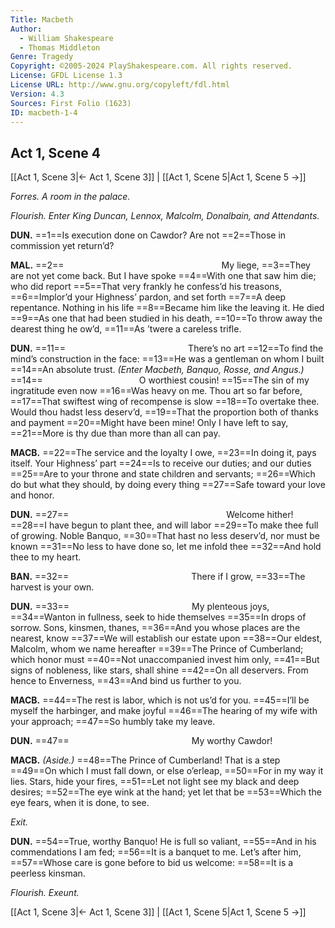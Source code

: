 ```yaml
---
Title: Macbeth
Author: 
  - William Shakespeare
  - Thomas Middleton
Genre: Tragedy
Copyright: ©2005-2024 PlayShakespeare.com. All rights reserved.
License: GFDL License 1.3
License URL: http://www.gnu.org/copyleft/fdl.html
Version: 4.3
Sources: First Folio (1623)
ID: macbeth-1-4
---
```


## Act 1, Scene 4
[[Act 1, Scene 3|← Act 1, Scene 3]] | [[Act 1, Scene 5|Act 1, Scene 5 →]]

*Forres. A room in the palace.*

*Flourish. Enter King Duncan, Lennox, Malcolm, Donalbain, and Attendants.*

**DUN.**
==1==Is execution done on Cawdor? Are not
==2==Those in commission yet return’d?

**MAL.**
==2==                  My liege,
==3==They are not yet come back. But I have spoke
==4==With one that saw him die; who did report
==5==That very frankly he confess’d his treasons,
==6==Implor’d your Highness’ pardon, and set forth
==7==A deep repentance. Nothing in his life
==8==Became him like the leaving it. He died
==9==As one that had been studied in his death,
==10==To throw away the dearest thing he ow’d,
==11==As ’twere a careless trifle.

**DUN.**
==11==              There’s no art
==12==To find the mind’s construction in the face:
==13==He was a gentleman on whom I built
==14==An absolute trust.
*(Enter Macbeth, Banquo, Rosse, and Angus.)*
==14==           O worthiest cousin!
==15==The sin of my ingratitude even now
==16==Was heavy on me. Thou art so far before,
==17==That swiftest wing of recompense is slow
==18==To overtake thee. Would thou hadst less deserv’d,
==19==That the proportion both of thanks and payment
==20==Might have been mine! Only I have left to say,
==21==More is thy due than more than all can pay.

**MACB.**
==22==The service and the loyalty I owe,
==23==In doing it, pays itself. Your Highness’ part
==24==Is to receive our duties; and our duties
==25==Are to your throne and state children and servants;
==26==Which do but what they should, by doing every thing
==27==Safe toward your love and honor.

**DUN.**
==27==                  Welcome hither!
==28==I have begun to plant thee, and will labor
==29==To make thee full of growing. Noble Banquo,
==30==That hast no less deserv’d, nor must be known
==31==No less to have done so, let me infold thee
==32==And hold thee to my heart.

**BAN.**
==32==              There if I grow,
==33==The harvest is your own.

**DUN.**
==33==              My plenteous joys,
==34==Wanton in fullness, seek to hide themselves
==35==In drops of sorrow. Sons, kinsmen, thanes,
==36==And you whose places are the nearest, know
==37==We will establish our estate upon
==38==Our eldest, Malcolm, whom we name hereafter
==39==The Prince of Cumberland; which honor must
==40==Not unaccompanied invest him only,
==41==But signs of nobleness, like stars, shall shine
==42==On all deservers. From hence to Enverness,
==43==And bind us further to you.

**MACB.**
==44==The rest is labor, which is not us’d for you.
==45==I’ll be myself the harbinger, and make joyful
==46==The hearing of my wife with your approach;
==47==So humbly take my leave.

**DUN.**
==47==              My worthy Cawdor!

**MACB.**
*(Aside.)*
==48==The Prince of Cumberland! That is a step
==49==On which I must fall down, or else o’erleap,
==50==For in my way it lies. Stars, hide your fires,
==51==Let not light see my black and deep desires;
==52==The eye wink at the hand; yet let that be
==53==Which the eye fears, when it is done, to see.

*Exit.*

**DUN.**
==54==True, worthy Banquo! He is full so valiant,
==55==And in his commendations I am fed;
==56==It is a banquet to me. Let’s after him,
==57==Whose care is gone before to bid us welcome:
==58==It is a peerless kinsman.

*Flourish. Exeunt.*

[[Act 1, Scene 3|← Act 1, Scene 3]] | [[Act 1, Scene 5|Act 1, Scene 5 →]]